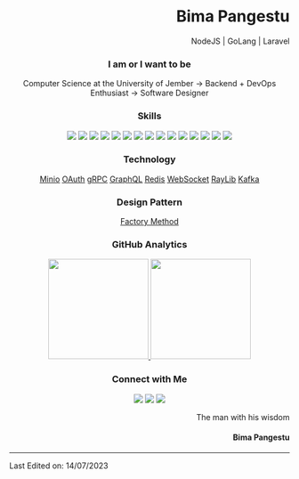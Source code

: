 <h1 align="right">Bima Pangestu</h1>
<p align="right">NodeJS | GoLang | Laravel</p>

<h3 align="center">I am or I want to be</h3>
<p align="center">Computer Science at the University of Jember &rarr; Backend + DevOps Enthusiast &rarr; Software Designer</p>

<h3 align="center">Skills</h3>
<p align="center">
  <img src="https://img.shields.io/badge/c-%2300599C.svg?style=for-the-badge&logo=c&logoColor=white"/>
  <img src="https://img.shields.io/badge/c%23-%23239120.svg?style=for-the-badge&logo=c-sharp&logoColor=white"/>
  <img src="https://img.shields.io/badge/c++-%2300599C.svg?style=for-the-badge&logo=c%2B%2B&logoColor=white"/>
  <img src="https://img.shields.io/badge/python-3670A0?style=for-the-badge&logo=python&logoColor=white"/>
  <img src="https://img.shields.io/badge/javascript-ccaa30.svg?style=for-the-badge&logo=javascript&logoColor=white"/>
  <img src="https://img.shields.io/badge/node.js-6DA55F?style=for-the-badge&logo=node.js&logoColor=white"/>
  <img src="https://img.shields.io/badge/go-00599C?style=for-the-badge&logo=go&logoColor=white"/>
  <img src="https://img.shields.io/badge/Laravel-dd1100?style=for-the-badge&logo=laravel&logoColor=white"/>
  <img src="https://img.shields.io/badge/html5-%23E34F26.svg?style=for-the-badge&logo=html5&logoColor=white"/>
  <img src="https://img.shields.io/badge/linux-%23525051.svg?style=for-the-badge&logo=linux&logoColor=white"/>
  <img src="https://img.shields.io/badge/git-%23F05033.svg?style=for-the-badge&logo=git&logoColor=white"/>
  <img src="https://img.shields.io/badge/mysql-%2300f.svg?style=for-the-badge&logo=mysql&logoColor=white"/>
  <img src="https://img.shields.io/badge/postgres-%23316192.svg?style=for-the-badge&logo=postgresql&logoColor=white"/>
  <img src="https://img.shields.io/badge/MongoDB-%234ea94b.svg?style=for-the-badge&logo=mongodb&logoColor=white"/>
  <img src="https://img.shields.io/badge/docker-00599C?style=for-the-badge&logo=docker&logoColor=white"/>
</p>

<h3 align="center">Technology</h3>
<div align="center">
  <a href="https://github.com/punkestu/hello-minio"><ins>Minio</ins></a>
  <a href="https://github.com/punkestu/hello-oauth"><ins>OAuth</ins></a>
  <a href="https://github.com/punkestu/hello-grpc"><ins>gRPC</ins></a>
  <a href="https://github.com/punkestu/hello-graphql"><ins>GraphQL</ins></a>
  <a href="https://github.com/punkestu/hello-redis"><ins>Redis</ins></a>
  <a href="https://github.com/punkestu/hello-websocket"><ins>WebSocket</ins></a>
  <a href="https://github.com/punkestu/hello-raylib"><ins>RayLib</ins></a>
  <a href="https://github.com/punkestu/hello-kafka"><ins>Kafka</ins></a>
</div>

<h3 align="center">Design Pattern</h3>
<div align="center">
  <a href="https://github.com/punkestu/design-pattern/tree/master/factory-method"><ins>Factory Method</ins></a>
</div>

<h3 align="center">GitHub Analytics</h3>
<p align="center">
<a href="https://github.com/punkestu">
  <img height="180em" src="https://github-readme-stats-eight-theta.vercel.app/api?username=punkestu&show_icons=true&theme=algolia&include_all_commits=true&count_private=true"/>
  <img height="180em" src="https://github-readme-stats-eight-theta.vercel.app/api/top-langs/?username=punkestu&layout=compact&langs_count=8&theme=algolia"/>
</a>
</p>

<h3 align="center">Connect with Me</h3>
<p align="center">
<a href="https://www.linkedin.com/in/moch-bima-pangestu-31429920a/"><img src="https://img.shields.io/badge/linkedin-%230077B5.svg?style=for-the-badge&logo=linkedin&logoColor=white"/></a>
<a href="mailto:pangestubima89@gmail.com"><img src="https://img.shields.io/badge/Gmail-D14836?style=for-the-badge&logo=gmail&logoColor=white"/></a>
<a href="https://instagram.com/b_pangestu03"><img src="https://img.shields.io/badge/Instagram-%23E4405F.svg?style=for-the-badge&logo=Instagram&logoColor=white"/></a>
</p>

<p align="right">The man with his wisdom</p>
<h4 align="right">Bima Pangestu</h4>

-----

Last Edited on: 14/07/2023
